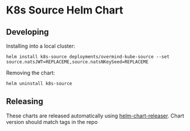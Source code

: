 # K8s Source Helm Chart

## Developing

Installing into a local cluster:

```
helm install k8s-source deployments/overmind-kube-source --set source.natsJWT=REPLACEME,source.natsNKeySeed=REPLACEME
```

Removing the chart:

```
helm uninstall k8s-source
```

## Releasing

These charts are released automatically using [helm-chart-releaser](https://github.com/marketplace/actions/helm-chart-releaser). Chart version should match tags in the repo
